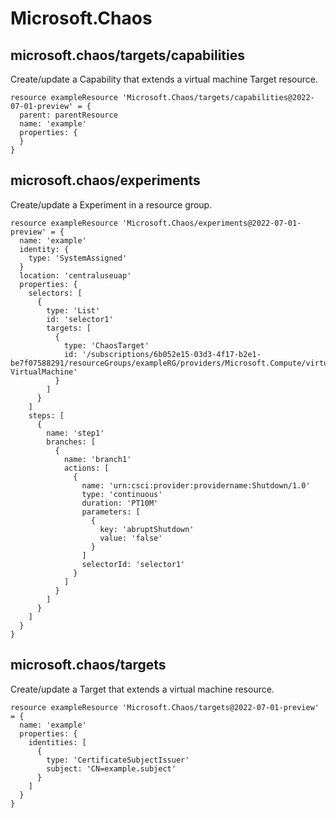 # Microsoft.Chaos

## microsoft.chaos/targets/capabilities

Create/update a Capability that extends a virtual machine Target resource.
```bicep
resource exampleResource 'Microsoft.Chaos/targets/capabilities@2022-07-01-preview' = {
  parent: parentResource 
  name: 'example'
  properties: {
  }
}
```

## microsoft.chaos/experiments

Create/update a Experiment in a resource group.
```bicep
resource exampleResource 'Microsoft.Chaos/experiments@2022-07-01-preview' = {
  name: 'example'
  identity: {
    type: 'SystemAssigned'
  }
  location: 'centraluseuap'
  properties: {
    selectors: [
      {
        type: 'List'
        id: 'selector1'
        targets: [
          {
            type: 'ChaosTarget'
            id: '/subscriptions/6b052e15-03d3-4f17-b2e1-be7f07588291/resourceGroups/exampleRG/providers/Microsoft.Compute/virtualMachines/exampleVM/providers/Microsoft.Chaos/targets/Microsoft-VirtualMachine'
          }
        ]
      }
    ]
    steps: [
      {
        name: 'step1'
        branches: [
          {
            name: 'branch1'
            actions: [
              {
                name: 'urn:csci:provider:providername:Shutdown/1.0'
                type: 'continuous'
                duration: 'PT10M'
                parameters: [
                  {
                    key: 'abruptShutdown'
                    value: 'false'
                  }
                ]
                selectorId: 'selector1'
              }
            ]
          }
        ]
      }
    ]
  }
}
```

## microsoft.chaos/targets

Create/update a Target that extends a virtual machine resource.
```bicep
resource exampleResource 'Microsoft.Chaos/targets@2022-07-01-preview' = {
  name: 'example'
  properties: {
    identities: [
      {
        type: 'CertificateSubjectIssuer'
        subject: 'CN=example.subject'
      }
    ]
  }
}
```
